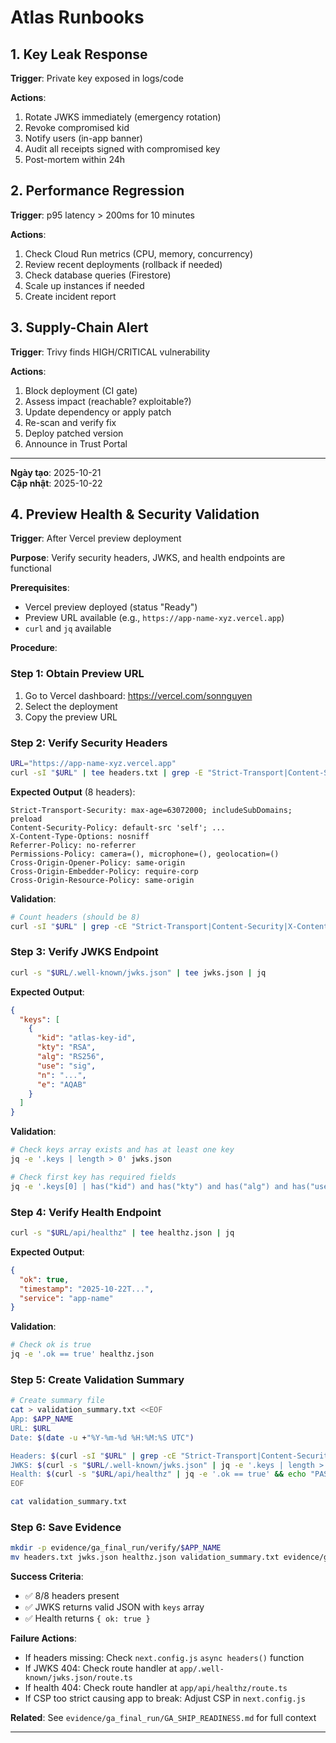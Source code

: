 # Atlas Runbooks

## 1. Key Leak Response

**Trigger**: Private key exposed in logs/code

**Actions**:
1. Rotate JWKS immediately (emergency rotation)
2. Revoke compromised kid
3. Notify users (in-app banner)
4. Audit all receipts signed with compromised key
5. Post-mortem within 24h

## 2. Performance Regression

**Trigger**: p95 latency > 200ms for 10 minutes

**Actions**:
1. Check Cloud Run metrics (CPU, memory, concurrency)
2. Review recent deployments (rollback if needed)
3. Check database queries (Firestore)
4. Scale up instances if needed
5. Create incident report

## 3. Supply-Chain Alert

**Trigger**: Trivy finds HIGH/CRITICAL vulnerability

**Actions**:
1. Block deployment (CI gate)
2. Assess impact (reachable? exploitable?)
3. Update dependency or apply patch
4. Re-scan and verify fix
5. Deploy patched version
6. Announce in Trust Portal

---

**Ngày tạo**: 2025-10-21  
**Cập nhật**: 2025-10-22

## 4. Preview Health & Security Validation

**Trigger**: After Vercel preview deployment

**Purpose**: Verify security headers, JWKS, and health endpoints are functional

**Prerequisites**:
- Vercel preview deployed (status "Ready")
- Preview URL available (e.g., `https://app-name-xyz.vercel.app`)
- `curl` and `jq` available

**Procedure**:

### Step 1: Obtain Preview URL
1. Go to Vercel dashboard: https://vercel.com/sonnguyen
2. Select the deployment
3. Copy the preview URL

### Step 2: Verify Security Headers
```bash
URL="https://app-name-xyz.vercel.app"
curl -sI "$URL" | tee headers.txt | grep -E "Strict-Transport|Content-Security|X-Content|Referrer|Permissions|Cross-Origin"
```

**Expected Output** (8 headers):
```
Strict-Transport-Security: max-age=63072000; includeSubDomains; preload
Content-Security-Policy: default-src 'self'; ...
X-Content-Type-Options: nosniff
Referrer-Policy: no-referrer
Permissions-Policy: camera=(), microphone=(), geolocation=()
Cross-Origin-Opener-Policy: same-origin
Cross-Origin-Embedder-Policy: require-corp
Cross-Origin-Resource-Policy: same-origin
```

**Validation**:
```bash
# Count headers (should be 8)
curl -sI "$URL" | grep -cE "Strict-Transport|Content-Security|X-Content|Referrer|Permissions|Cross-Origin-(Opener|Embedder|Resource)"
```

### Step 3: Verify JWKS Endpoint
```bash
curl -s "$URL/.well-known/jwks.json" | tee jwks.json | jq
```

**Expected Output**:
```json
{
  "keys": [
    {
      "kid": "atlas-key-id",
      "kty": "RSA",
      "alg": "RS256",
      "use": "sig",
      "n": "...",
      "e": "AQAB"
    }
  ]
}
```

**Validation**:
```bash
# Check keys array exists and has at least one key
jq -e '.keys | length > 0' jwks.json

# Check first key has required fields
jq -e '.keys[0] | has("kid") and has("kty") and has("alg") and has("use")' jwks.json
```

### Step 4: Verify Health Endpoint
```bash
curl -s "$URL/api/healthz" | tee healthz.json | jq
```

**Expected Output**:
```json
{
  "ok": true,
  "timestamp": "2025-10-22T...",
  "service": "app-name"
}
```

**Validation**:
```bash
# Check ok is true
jq -e '.ok == true' healthz.json
```

### Step 5: Create Validation Summary
```bash
# Create summary file
cat > validation_summary.txt <<EOF
App: $APP_NAME
URL: $URL
Date: $(date -u +"%Y-%m-%d %H:%M:%S UTC")

Headers: $(curl -sI "$URL" | grep -cE "Strict-Transport|Content-Security|X-Content|Referrer|Permissions|Cross-Origin-(Opener|Embedder|Resource)") / 8
JWKS: $(curl -s "$URL/.well-known/jwks.json" | jq -e '.keys | length > 0' && echo "PASS" || echo "FAIL")
Health: $(curl -s "$URL/api/healthz" | jq -e '.ok == true' && echo "PASS" || echo "FAIL")
EOF

cat validation_summary.txt
```

### Step 6: Save Evidence
```bash
mkdir -p evidence/ga_final_run/verify/$APP_NAME
mv headers.txt jwks.json healthz.json validation_summary.txt evidence/ga_final_run/verify/$APP_NAME/
```

**Success Criteria**:
- ✅ 8/8 headers present
- ✅ JWKS returns valid JSON with `keys` array
- ✅ Health returns `{ ok: true }`

**Failure Actions**:
- If headers missing: Check `next.config.js` `async headers()` function
- If JWKS 404: Check route handler at `app/.well-known/jwks.json/route.ts`
- If health 404: Check route handler at `app/api/healthz/route.ts`
- If CSP too strict causing app to break: Adjust CSP in `next.config.js`

**Related**: See `evidence/ga_final_run/GA_SHIP_READINESS.md` for full context

---

